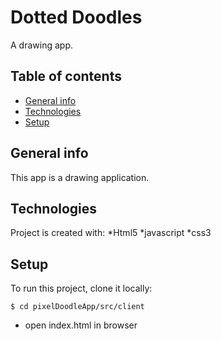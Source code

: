 # Dotted Doodles
A drawing app.

## Table of contents
* [General info](#general-info)
* [Technologies](#technologies)
* [Setup](#setup)

## General info
This app is a drawing application.

## Technologies
Project is created with:
*Html5
*javascript
*css3

## Setup
To run this project, clone it locally:
```
$ cd pixelDoodleApp/src/client
```
* open index.html in browser
